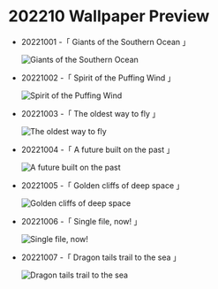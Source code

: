 # 202210 Wallpaper Preview 
- 20221001 -「 Giants of the Southern Ocean 」
  ![Giants of the Southern Ocean](https://bing.com/th?id=OHR.EubalaenaAustralis_EN-US7949014397_UHD.jpg&rf=LaDigue_UHD.jpg&pid=hp&w=3840&h=2160&rs=1&c=4) 
- 20221002 -「 Spirit of the Puffing Wind 」
  ![Spirit of the Puffing Wind](https://bing.com/th?id=OHR.BridalVeilFalls_EN-US8055892423_UHD.jpg&rf=LaDigue_UHD.jpg&pid=hp&w=3840&h=2160&rs=1&c=4) 
- 20221003 -「 The oldest way to fly 」
  ![The oldest way to fly](https://bing.com/th?id=OHR.LotsOBalloons_EN-US8236203600_UHD.jpg&rf=LaDigue_UHD.jpg&pid=hp&w=3840&h=2160&rs=1&c=4) 
- 20221004 -「 A future built on the past 」
  ![A future built on the past](https://bing.com/th?id=OHR.Porthuis_EN-US8462686696_UHD.jpg&rf=LaDigue_UHD.jpg&pid=hp&w=3840&h=2160&rs=1&c=4) 
- 20221005 -「 Golden cliffs of deep space 」
  ![Golden cliffs of deep space](https://bing.com/th?id=OHR.CosmicCliffs_EN-US8727581889_UHD.jpg&rf=LaDigue_UHD.jpg&pid=hp&w=3840&h=2160&rs=1&c=4) 
- 20221006 -「 Single file, now! 」
  ![Single file, now!](https://bing.com/th?id=OHR.FlamingoTeacher_EN-US8819896781_UHD.jpg&rf=LaDigue_UHD.jpg&pid=hp&w=3840&h=2160&rs=1&c=4) 
- 20221007 -「 Dragon tails trail to the sea 」
  ![Dragon tails trail to the sea](https://bing.com/th?id=OHR.BayofBiscay_EN-US8933430968_UHD.jpg&rf=LaDigue_UHD.jpg&pid=hp&w=3840&h=2160&rs=1&c=4) 

